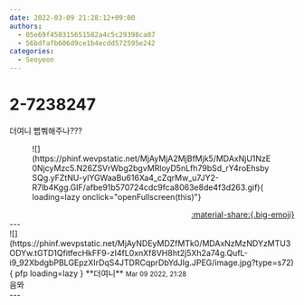 ```yaml
---
date: 2022-03-09 21:28:12+09:00
authors:
  - 05e69f450315651582a4c5c29398ca07
  - 56bdfafb606d9ce1b4ecdd572595e242
categories:
  - Seoyeon
---
```


# 2-7238247

<div class="post-container" markdown="1">
<div class="content-container md-sidebar__scrollwrap" markdown="1">

더여니 뻡뿨해주나???
<figure markdown="1">
![](https://phinf.wevpstatic.net/MjAyMjA2MjBfMjk5/MDAxNjU1NzE0NjcyMzc5.N26ZSVrWbg2bgvMRloyD5nLfh79bSd_rY4roEhsbySQg.yFZtNU-ylYGWaaBu616Xa4_cZqrMw_u7JY2-R7lb4Kgg.GIF/afbe91b570724cdc9fca8063e8de4f3d263.gif){ loading=lazy onclick="openFullscreen(this)"}
</figure>


</div>
</div>

<div style="text-align: right;" markdown="1">
<a href="https://weverse.io/fromis9/fanpost/2-7238247" style="text-align: right;">:material-share:{.big-emoji}</a>
</div>
---

<div class="comments-container md-sidebar__scrollwrap" markdown="1">
<div class="comment" markdown="1">
<div class='id-container' markdown="1">
![](https://phinf.wevpstatic.net/MjAyNDEyMDZfMTk0/MDAxNzMzNDYzMTU3ODYw.tGTD1QfitfecHkFF9-zI4fL0xnXf8VH8ht2j5Xh2a74g.QufL-i9_92XbdgbPBLGEpzXIrDqS4JTDRCqprDbYdJIg.JPEG/image.jpg?type=s72){ pfp loading=lazy }
**<span class="artist">더여니</span>** <small>Mar 09 2022, 21:28</small><br>
</div>
<div class='comment-body' markdown="1">
음뫄
</div>
</div>
</div>
---
